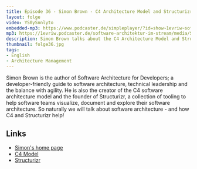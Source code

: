 ```yaml
---
title: Episode 36 - Simon Brown - C4 Architecture Model and Structurizr
layout: folge
video: YS0ySnnlyto
embedded-mp3: https://www.podcaster.de/simpleplayer/?id=show~1evriw~software-architektur-im-stream~pod-601127d209e1d341988897&v=1611738279
mp3: https://1evriw.podcaster.de/software-architektur-im-stream/media/SimonBrownC4Structurizr.mp3
description: Simon Brown talks about the C4 Architecture Model and Structrizr - a tool to visualize C4 models.
thumbnail: folge36.jpg
tags:
- English
- Architecture Management
---
```


Simon Brown is the author of Software Architecture for Developers; a
developer-friendly guide to software architecture, technical
leadership and the balance with agility. He is also the creator of the
C4 software architecture model and the founder of Structurizr, a
collection of tooling to help software teams visualize, document and
explore their software architecture. So naturally we will talk about
software architecture - and how C4 and Structurizr help!

## Links

* [Simon's home page](https://simonbrown.je/)
* [C4 Model](https://c4model.com/)
* [Structurizr](https://structurizr.com/) 
